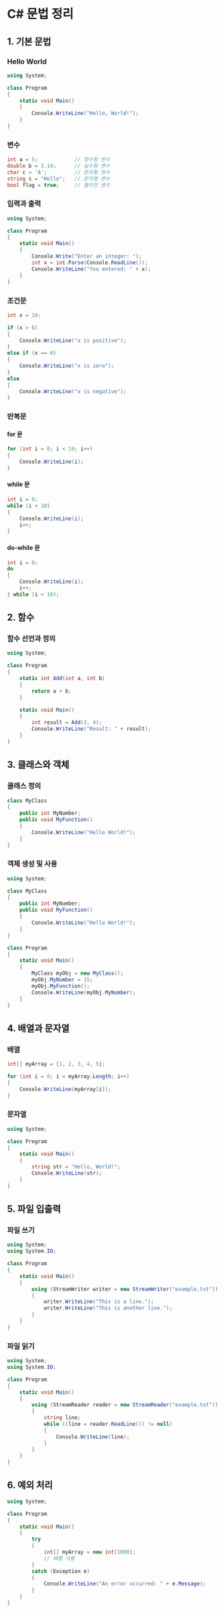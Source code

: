 
# C# 문법 정리

## 1. 기본 문법

### Hello World

```csharp
using System;

class Program
{
    static void Main()
    {
        Console.WriteLine("Hello, World!");
    }
}
```

### 변수

```csharp
int a = 5;            // 정수형 변수
double b = 3.14;      // 실수형 변수
char c = 'A';         // 문자형 변수
string s = "Hello";   // 문자열 변수
bool flag = true;     // 불리언 변수
```

### 입력과 출력

```csharp
using System;

class Program
{
    static void Main()
    {
        Console.Write("Enter an integer: ");
        int x = int.Parse(Console.ReadLine());
        Console.WriteLine("You entered: " + x);
    }
}
```

### 조건문

```csharp
int x = 10;

if (x > 0)
{
    Console.WriteLine("x is positive");
}
else if (x == 0)
{
    Console.WriteLine("x is zero");
}
else
{
    Console.WriteLine("x is negative");
}
```

### 반복문

#### for 문

```csharp
for (int i = 0; i < 10; i++)
{
    Console.WriteLine(i);
}
```

#### while 문

```csharp
int i = 0;
while (i < 10)
{
    Console.WriteLine(i);
    i++;
}
```

#### do-while 문

```csharp
int i = 0;
do
{
    Console.WriteLine(i);
    i++;
} while (i < 10);
```

## 2. 함수

### 함수 선언과 정의

```csharp
using System;

class Program
{
    static int Add(int a, int b)
    {
        return a + b;
    }

    static void Main()
    {
        int result = Add(3, 4);
        Console.WriteLine("Result: " + result);
    }
}
```

## 3. 클래스와 객체

### 클래스 정의

```csharp
class MyClass
{
    public int MyNumber;
    public void MyFunction()
    {
        Console.WriteLine("Hello World!");
    }
}
```

### 객체 생성 및 사용

```csharp
using System;

class MyClass
{
    public int MyNumber;
    public void MyFunction()
    {
        Console.WriteLine("Hello World!");
    }
}

class Program
{
    static void Main()
    {
        MyClass myObj = new MyClass();
        myObj.MyNumber = 15;
        myObj.MyFunction();
        Console.WriteLine(myObj.MyNumber);
    }
}
```

## 4. 배열과 문자열

### 배열

```csharp
int[] myArray = {1, 2, 3, 4, 5};

for (int i = 0; i < myArray.Length; i++)
{
    Console.WriteLine(myArray[i]);
}
```

### 문자열

```csharp
using System;

class Program
{
    static void Main()
    {
        string str = "Hello, World!";
        Console.WriteLine(str);
    }
}
```

## 5. 파일 입출력

### 파일 쓰기

```csharp
using System;
using System.IO;

class Program
{
    static void Main()
    {
        using (StreamWriter writer = new StreamWriter("example.txt"))
        {
            writer.WriteLine("This is a line.");
            writer.WriteLine("This is another line.");
        }
    }
}
```

### 파일 읽기

```csharp
using System;
using System.IO;

class Program
{
    static void Main()
    {
        using (StreamReader reader = new StreamReader("example.txt"))
        {
            string line;
            while ((line = reader.ReadLine()) != null)
            {
                Console.WriteLine(line);
            }
        }
    }
}
```

## 6. 예외 처리

```csharp
using System;

class Program
{
    static void Main()
    {
        try
        {
            int[] myArray = new int[1000];
            // 배열 사용
        }
        catch (Exception e)
        {
            Console.WriteLine("An error occurred: " + e.Message);
        }
    }
}
```
